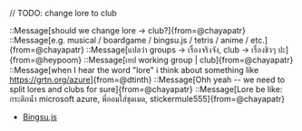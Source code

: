 // TODO: change lore to club

::Message[should we change lore -> club?]{from=@chayapatr}
::Message[e.g. musical / boardgame / bingsu.js / tetris / anime / etc.]{from=@chayapatr}
::Message[แปลว่า groups -> เรื่องจริงจัง, club -> เรื่องชิวๆ ปะ]{from=@heypoom}
::Message[เยป working group | club]{from=@chayapatr}
::Message[when I hear the word "lore" i think about something like <https://grtn.org/azure>]{from=@dtinth}
::Message[Ohh yeah -- we need to split lores and clubs for sure]{from=@chayapatr}
::Message[Lore be like: กระติกน้ำ microsoft azure, พี่ออมใส่ชุดเมด, stickermule555]{from=@chayapatr}

- [Bingsu.js](https://bingsu.js.org/)
